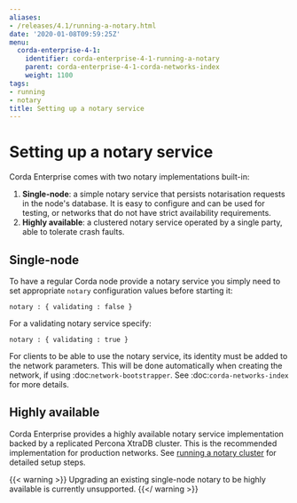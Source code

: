 ```yaml
---
aliases:
- /releases/4.1/running-a-notary.html
date: '2020-01-08T09:59:25Z'
menu:
  corda-enterprise-4-1:
    identifier: corda-enterprise-4-1-running-a-notary
    parent: corda-enterprise-4-1-corda-networks-index
    weight: 1100
tags:
- running
- notary
title: Setting up a notary service
---
```



# Setting up a notary service

Corda Enterprise comes with two notary implementations built-in:

1. **Single-node**: a simple notary service that persists notarisation requests in the node's database. It is easy to configure
   and can be used for testing, or networks that do not have strict availability requirements.
2. **Highly available**: a clustered notary service operated by a single party, able to tolerate crash faults.

## Single-node

To have a regular Corda node provide a notary service you simply need to set appropriate ``notary`` configuration values
before starting it:

```
notary : { validating : false }
```

For a validating notary service specify:

```
notary : { validating : true }
```

For clients to be able to use the notary service, its identity must be added to the network parameters. This will be
done automatically when creating the network, if using :doc:`network-bootstrapper`. See :doc:`corda-networks-index`
for more details.

## Highly available

Corda Enterprise provides a highly available notary service implementation backed by a replicated Percona XtraDB cluster.
This is the recommended implementation for production networks. See [running a notary cluster](running-a-notary-cluster/toctree.md) for detailed
setup steps.

{{< warning >}}
Upgrading an existing single-node notary to be highly available is currently unsupported.
{{</ warning >}}
